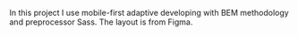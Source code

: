 In this project I use mobile-first adaptive developing with BEM methodology and preprocessor Sass. The layout is from Figma.
